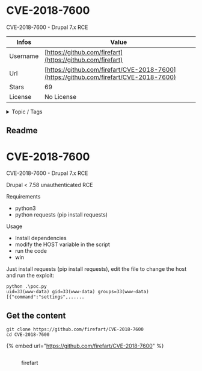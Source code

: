 # CVE-2018-7600

CVE-2018-7600 - Drupal 7.x RCE

| Infos    | Value                                                              |
| -------- | -------------------------------------------------------------------|
| Username | [https://github.com/firefart](https://github.com/firefart) |
| Url      | [https://github.com/firefart/CVE-2018-7600](https://github.com/firefart/CVE-2018-7600)                                               |
| Stars    | 69                                                          |
| License  | No License                                                        |

<details>

<summary>Topic / Tags</summary>



</details>

## Readme

# CVE-2018-7600
CVE-2018-7600 - Drupal 7.x RCE

Drupal < 7.58 unauthenticated RCE

Requirements
  - python3
  - python requests (pip install requests)

Usage
  - Install dependencies
  - modify the HOST variable in the script
  - run the code
  - win

Just install requests (pip install requests), edit the file to change the host and run the exploit:

```
python .\poc.py
uid=33(www-data) gid=33(www-data) groups=33(www-data)
[{"command":"settings",......
```



## Get the content

```
git clone https://github.com/firefart/CVE-2018-7600
cd CVE-2018-7600
```

{% embed url="https://github.com/firefart/CVE-2018-7600" %}

<figure><img src="https://avatars.githubusercontent.com/u/105281?v=4" alt=""><figcaption><p>firefart</p></figcaption></figure>

